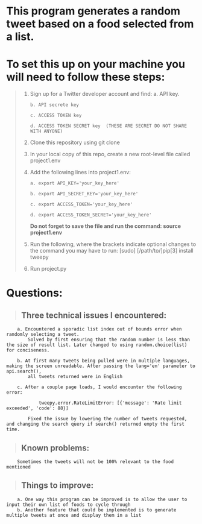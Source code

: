 # This program generates a random tweet based on a food selected from a list.

# To set this up on your machine you will need to follow these steps:

>1. Sign up for a Twitter developer account and find:
>        a. API key.      
>        
>        b. API secrete key
>        
>        c. ACCESS TOKEN key
>        
>        d. ACCESS TOKEN SECRET key  (THESE ARE SECRET DO NOT SHARE WITH ANYONE)
>                
>2. Clone this repository using git clone
>3. In your local copy of this repo, create a new root-level file called project1.env
>4. Add the following lines into project1.env:
>        
>        a. export API_KEY='your_key_here'
>        
>        b. export API_SECRET_KEY='your_key_here'
>        
>        c. export ACCESS_TOKEN='your_key_here'
>            
>        d. export ACCESS_TOKEN_SECRET='your_key_here'
>                
>    **Do not forget to save the file and run the command: source project1.env**
>    
>5. Run the following, where the brackets indicate optional changes to the command you may have to run:
>    [sudo] [/path/to/]pip[3] install tweepy
>
>6. Run project.py


# Questions:

>    ## Three technical issues I encountered:
            
        a. Encountered a sporadic list index out of bounds error when randomly selecting a tweet. 
            Solved by first ensuring that the random number is less than the size of result list. Later changed to using random.choice(list) for conciseness.
        
        b. At first many tweets being pulled were in multiple languages, making the screen unreadable. After passing the lang='en' parameter to api.search(), 
            all tweets returned were in English
        
        c. After a couple page loads, I would encounter the following error: 
        
                tweepy.error.RateLimitError: [{'message': 'Rate limit exceeded', 'code': 88}]
        
            Fixed the issue by lowering the number of tweets requested, and changing the search query if search() returned empty the first time.
        
>    ## Known problems:
            
        Sometimes the tweets will not be 100% relevant to the food mentioned
        
>    ## Things to improve:
            
        a. One way this program can be improved is to allow the user to input their own list of foods to cycle through
        b. Another feature that could be implemented is to generate multiple tweets at once and display them in a list